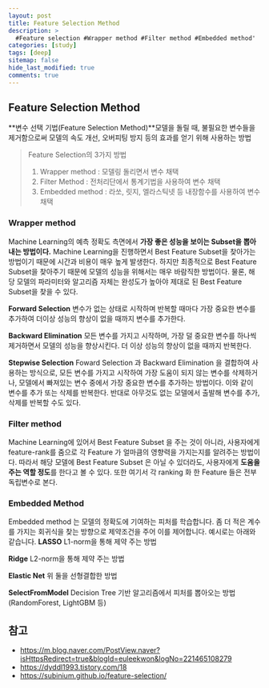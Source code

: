 ```yaml
---
layout: post
title: Feature Selection Method
description: >
  #Feature selection #Wrapper method #Filter method #Embedded method'
categories: [study]
tags: [deep]
sitemap: false
hide_last_modified: true
comments: true
---
```

## Feature Selection Method

**변수 선택 기법(Feature Selection Method)**모델을 돌릴 때, 불필요한 변수들을 제거함으로써 모델의 속도 개선, 오버피팅 방지 등의 효과를 얻기 위해 사용하는 방법

> Feature Selection의 3가지 방법
> 1. Wrapper method : 모델링 돌리면서 변수 채택
> 2. Filter Method : 전처리단에서 통계기법을 사용하여 변수 채택
> 3. Embedded method : 라쏘, 릿지, 엘라스틱넷 등 내장함수를 사용하여 변수 채택

### Wrapper method
Machine Learning의 예측 정확도 측면에서 **가장 좋은 성능을 보이는 Subset을 뽑아내는 방법이다.** Machine Learning을 진행하면서 Best Feature Subset을 찾아가는 방법이기 때문에 시간과 비용이 매우 높게 발생한다. 하지만 최종적으로 Best Feature Subset을 찾아주기 때문에 모델의 성능을 위해서는 매우 바람직한 방법이다. 물론, 해당 모델의 파라미터와 알고리즘 자체는 완성도가 높아야 제대로 된 Best Feature Subset을 찾을 수 있다.

**Forward Selection** 변수가 없는 상태로 시작하며 반복할 때마다 가장 중요한 변수를 추가하여 더이상 성능의 향상이 없을 때까지 변수를 추가한다.

**Backward Elimination** 모든 변수를 가지고 시작하며, 가장 덜 중요한 변수를 하나씩 제거하면서 모델의 성능을 향상시킨다. 더 이상 성능의 향상이 없을 때까지 반복한다.

**Stepwise Selection** Foward Selection 과 Backward Elimination 을 결합하여 사용하는 방식으로, 모든  변수를 가지고 시작하여 가장 도움이 되지 않는 변수를 삭제하거나, 모델에서 빠져있는 변수 중에서 가장 중요한 변수를 추가하는 방법이다. 이와 같이 변수를 추가 또는 삭제를 반복한다. 반대로 아무것도 없는 모델에서 출발해 변수를 추가, 삭제를 반복할 수도 있다. 


### Filter method
Machine Learning에 있어서 Best Feature Subset 을 주는 것이 아니라, 사용자에게 feature-rank를 줌으로 각 Feature 가 얼마큼의 영향력을 가지는지를 알려주는 방법이다. 따라서 해당 모델에 Best Feature Subset 은 아닐 수 있더라도, 사용자에게 **도움을 주는 역할 정도**를 한다고 볼 수 있다. 또한 여기서 각 ranking 화 한 Feature 들은 전부 독립변수로 본다.


### Embedded Method
Embedded method 는 모델의 정확도에 기여하는 피처를 학습합니다. 좀 더 적은 계수를 가지는 회귀식을 찾는 방향으로 제약조건을 주어 이를 제어합니다. 예시로는 아래와 같습니다.
**LASSO** L1-norm을 통해 제약 주는 방법

**Ridge** L2-norm을 통해 제약 주는 방법

**Elastic Net** 위 둘을 선형결합한 방법

**SelectFromModel** Decision Tree 기반 알고리즘에서 피처를 뽑아오는 방법(RandomForest, LightGBM 등)


## 참고
- https://m.blog.naver.com/PostView.naver?isHttpsRedirect=true&blogId=euleekwon&logNo=221465108279
- https://dyddl1993.tistory.com/18
- https://subinium.github.io/feature-selection/
